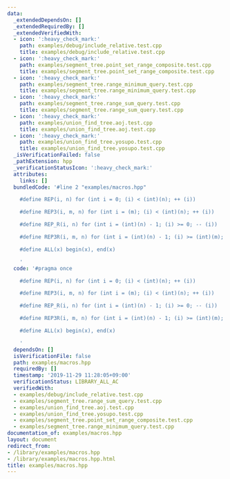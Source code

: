 ```yaml
---
data:
  _extendedDependsOn: []
  _extendedRequiredBy: []
  _extendedVerifiedWith:
  - icon: ':heavy_check_mark:'
    path: examples/debug/include_relative.test.cpp
    title: examples/debug/include_relative.test.cpp
  - icon: ':heavy_check_mark:'
    path: examples/segment_tree.point_set_range_composite.test.cpp
    title: examples/segment_tree.point_set_range_composite.test.cpp
  - icon: ':heavy_check_mark:'
    path: examples/segment_tree.range_minimum_query.test.cpp
    title: examples/segment_tree.range_minimum_query.test.cpp
  - icon: ':heavy_check_mark:'
    path: examples/segment_tree.range_sum_query.test.cpp
    title: examples/segment_tree.range_sum_query.test.cpp
  - icon: ':heavy_check_mark:'
    path: examples/union_find_tree.aoj.test.cpp
    title: examples/union_find_tree.aoj.test.cpp
  - icon: ':heavy_check_mark:'
    path: examples/union_find_tree.yosupo.test.cpp
    title: examples/union_find_tree.yosupo.test.cpp
  _isVerificationFailed: false
  _pathExtension: hpp
  _verificationStatusIcon: ':heavy_check_mark:'
  attributes:
    links: []
  bundledCode: '#line 2 "examples/macros.hpp"

    #define REP(i, n) for (int i = 0; (i) < (int)(n); ++ (i))

    #define REP3(i, m, n) for (int i = (m); (i) < (int)(n); ++ (i))

    #define REP_R(i, n) for (int i = (int)(n) - 1; (i) >= 0; -- (i))

    #define REP3R(i, m, n) for (int i = (int)(n) - 1; (i) >= (int)(m); -- (i))

    #define ALL(x) begin(x), end(x)

    '
  code: '#pragma once

    #define REP(i, n) for (int i = 0; (i) < (int)(n); ++ (i))

    #define REP3(i, m, n) for (int i = (m); (i) < (int)(n); ++ (i))

    #define REP_R(i, n) for (int i = (int)(n) - 1; (i) >= 0; -- (i))

    #define REP3R(i, m, n) for (int i = (int)(n) - 1; (i) >= (int)(m); -- (i))

    #define ALL(x) begin(x), end(x)

    '
  dependsOn: []
  isVerificationFile: false
  path: examples/macros.hpp
  requiredBy: []
  timestamp: '2019-11-29 11:28:05+09:00'
  verificationStatus: LIBRARY_ALL_AC
  verifiedWith:
  - examples/debug/include_relative.test.cpp
  - examples/segment_tree.range_sum_query.test.cpp
  - examples/union_find_tree.aoj.test.cpp
  - examples/union_find_tree.yosupo.test.cpp
  - examples/segment_tree.point_set_range_composite.test.cpp
  - examples/segment_tree.range_minimum_query.test.cpp
documentation_of: examples/macros.hpp
layout: document
redirect_from:
- /library/examples/macros.hpp
- /library/examples/macros.hpp.html
title: examples/macros.hpp
---
```

